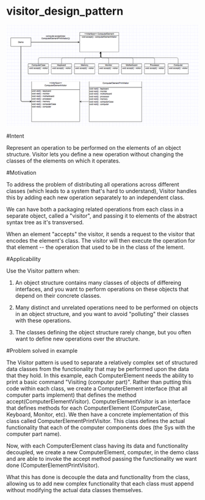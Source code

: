 # visitor_design_pattern

![Alt text](visitor.png)

#Intent

Represent an operation to be performed on the elements of an object structure.  Visitor lets you define a new operation without changing the classes of the elements on which it operates.

#Motivation

To address the problem of distributing all operations across different classes (which leads to a system that's hard to understand), Visitor handles this by adding each new operation separately to an independent class.

We can have both a packaging related operations from each class in a separate object, called a "visitor", and passing it to elements of the abstract syntax tree as it's transversed.

When an element "accepts" the visitor, it sends a request to the visitor that encodes the element's class.  The visitor will then execute the operation for that element -- the operation that used to be in the class of the lement.

#Applicability

Use the Visitor pattern when:

1) An object structure contains many classes of objects of differeing interfaces, and you want to perform operations on these objects that depend on their concrete classes.

2) Many distinct and unrelated operations need to be performed on objects in an object structure, and you want to avoid "polluting" their classes with these operations.

3) The classes defining the object structure rarely change, but you often want to define new operations over the structure.

#Problem solved in example

The Visitor pattern is used to separate a relatively complex set of structured data classes from the functionality that may be performed upon the data that they hold.  In this example, each ComputerElement needs the ability to print a basic command "Visiting (computer part)".  Rather than putting this code within each class, we create a ComputerElement interface (that all computer parts implement) that defines the method accept(ComputerElementVisitor).  ComputerElementVisitor is an interface that defines methods for each ComputerElement (ComputerCase, Keyboard, Monitor, etc).  We then have a concrete implementation of this class called ComputerElementPrintVisitor.  This class defines the actual functionality that each of the computer components does (the Sys with the computer part name).

Now, with each ComputerElement class having its data and functionality decoupled, we create a new ComputerElement, computer, in the demo class and are able to invoke the accept method passing the functionality we want done (ComputerElementPrintVisitor).

What this has done is decouple the data and functionality from the class, allowing us to add new complex functionality that each class must append without modifying the actual data classes themselves.

